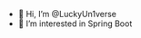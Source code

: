 - 👋 Hi, I’m @LuckyUn1verse
- 👀 I’m interested in Spring Boot
<!---
LuckyUn1verse/LuckyUn1verse is a ✨ special ✨ repository because its `README.md` (this file) appears on your GitHub profile.
You can click the Preview link to take a look at your changes.
--->
